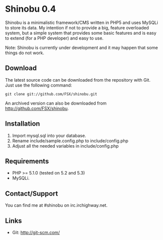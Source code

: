 Shinobu 0.4
===========

Shinobu is a minimalistic framework/CMS written in PHP5 and uses MySQLi
to store its data. My intention if not to provide a big, feature overloaded
system, but a simple system that provides some basic features and is easy to
extend (for a PHP developer) and easy to use.

Note: Shinobu is currently under development and it may happen that some
things do not work.

Download
--------

The latest source code can be downloaded from the repository with
Git.  Just use the following command:

    git clone git://github.com/FSX/shinobu.git

An archived version can also be downloaded from http://github.com/FSX/shinobu.

Installation
------------

 1. Import mysql.sql into your database.
 2. Rename include/sample.config.php to include/config.php
 3. Adjust all the needed variables in include/config.php

Requirements
------------

 * PHP >= 5.1.0 (tested on 5.2 and 5.3)
 * MySQLi.

Contact/Support
---------------

You can find me at #shinobu on irc.irchighway.net.

Links
-----

 - Git: http://git-scm.com/
